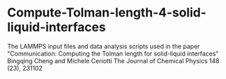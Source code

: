 # Compute-Tolman-length-4-solid-liquid-interfaces
The LAMMPS input files and data analysis scripts used in the paper 
"Communication: Computing the Tolman length for solid-liquid interfaces"
Bingqing Cheng and Michele Ceriotti
The Journal of Chemical Physics 148 (23), 231102

